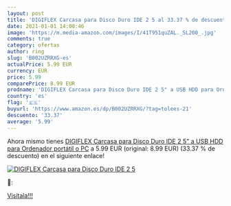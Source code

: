 ```yaml
---
layout: post
title: 'DIGIFLEX Carcasa para Disco Duro IDE 2 5 al 33.37 % de descuento'
date: 2021-01-01 14:00:46
image: 'https://m.media-amazon.com/images/I/41T951quZAL._SL200_.jpg'
comments: true
category: ofertas
author: ring
slug: 'B002UZRRXG-es'
actualPrice: 5.99 EUR
currency: EUR
price: 5.99
comparePrice: 8.99 EUR
prodname: 'DIGIFLEX Carcasa para Disco Duro IDE 2 5" a USB HDD para Ordenador portátil o PC'
country: 'es'
flag: '🇪🇸'
buyurl: 'https://www.amazon.es/dp/B002UZRRXG/?tag=tolees-21'
descuento: '33.37'
average: '5.99'
---
```


Ahora mismo tienes [DIGIFLEX Carcasa para Disco Duro IDE 2 5" a USB HDD para Ordenador portátil o PC](https://www.amazon.es/dp/B002UZRRXG/?tag=tolees-21) a 5.99 EUR (original: 8.99 EUR) (33.37 %  de descuento) en el siguiente enlace!

[![DIGIFLEX Carcasa para Disco Duro IDE 2 5](https://m.media-amazon.com/images/I/41T951quZAL._SL200_.jpg)](https://www.amazon.es/dp/B002UZRRXG/?tag=tolees-21)

🔎:


[Visítala!!!](https://www.amazon.es/dp/B002UZRRXG/?tag=tolees-21)
